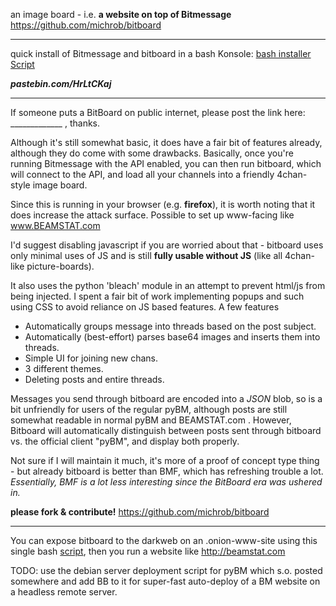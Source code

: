 an image board - i.e. **a website on top of Bitmessage** https://github.com/michrob/bitboard 
***
quick install of Bitmessage and bitboard in a bash Konsole: [bash  installer Script](https://pastebin.com/print/HrLtCKaj)

_**pastebin.com/HrLtCKaj**_

***
If someone puts a BitBoard on public internet, please post the link here: _____________ , thanks.

Although it's still somewhat basic, it does have a fair bit of features already, although they do come with some drawbacks. Basically, once you're running Bitmessage with the API enabled, you can then run bitboard, which will connect to the API, and load all your channels into a friendly 4chan-style image board. 


Since this is running in your browser (e.g. **firefox**), it is worth noting that it does increase the attack surface. Possible to set up www-facing like www.BEAMSTAT.com


I'd suggest disabling javascript if you are worried about that - bitboard uses only minimal uses of JS and is still **fully usable without JS** (like all 4chan-like picture-boards). 

It also uses the python 'bleach' module in an attempt to prevent html/js from being injected. I spent a fair bit of work implementing popups and such using CSS to avoid reliance on JS based features. A few features 

*  Automatically groups message into threads based on the post subject. 
*  Automatically (best-effort) parses base64 images and inserts them into threads. 
*  Simple UI for joining new chans. 
*  3 different themes. 
*  Deleting posts and entire threads. 


Messages you send through bitboard are encoded into a _JSON_ blob, so is a bit unfriendly for users of the regular pyBM, although posts are still somewhat readable in normal pyBM and BEAMSTAT.com . However, Bitboard will automatically distinguish between posts sent through bitboard vs. the official client "pyBM", and display both properly. 

Not sure if I will maintain it much, it's more of a proof of concept type thing - but already bitboard is better than BMF, which has refreshing trouble a lot. _Essentially, BMF is a lot less interesting since the BitBoard era was ushered in._

**please fork & contribute!**        https://github.com/michrob/bitboard 

***
You can expose bitboard to the darkweb on an .onion-www-site using this single bash [script]( http://fossilrepos.sourceforge.net/srv.fsl/450/wiki?name=Leeres+Fossil+Repo), then you run a website like http://beamstat.com

TODO: use the debian server deployment script for pyBM which s.o. posted somewhere and add BB to it for super-fast auto-deploy of a BM website on a headless remote server.